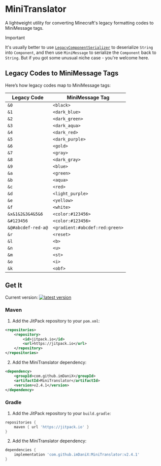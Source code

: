 # MiniTranslator
A lightweight utility for converting Minecraft's legacy formatting codes to MiniMessage tags.

> [!IMPORTANT]  
> It's usually better to use [`LegacyComponentSerializer`](https://jd.advntr.dev/text-serializer-legacy/4.18.0/net/kyori/adventure/text/serializer/legacy/LegacyComponentSerializer.html) to deserialize `String` into `Component`, and then use `MiniMessage` to serialize the `Component` back to `String`. But if you got some unusual niche case - you're welcome here.

## **Legacy Codes to MiniMessage Tags**
Here’s how legacy codes map to MiniMessage tags:

| **Legacy Code**    | **MiniMessage Tag**            |
|--------------------|--------------------------------|
| `&0`               | `<black>`                      |
| `&1`               | `<dark_blue>`                  |
| `&2`               | `<dark_green>`                 |
| `&3`               | `<dark_aqua>`                  |
| `&4`               | `<dark_red>`                   |
| `&5`               | `<dark_purple>`                |
| `&6`               | `<gold>`                       |
| `&7`               | `<gray>`                       |
| `&8`               | `<dark_gray>`                  |
| `&9`               | `<blue>`                       |
| `&a`               | `<green>`                      |
| `&b`               | `<aqua>`                       |
| `&c`               | `<red>`                        |
| `&d`               | `<light_purple>`               |
| `&e`               | `<yellow>`                     |
| `&f`               | `<white>`                      |
| `&x&1&2&3&4&5&6`   | `<color:#123456>`              |
| `&#123456`         | `<color:#123456>`              |
| `&@#abcdef-red-a@` | `<gradient:#abcdef:red:green>` |
| `&r`               | `<reset>`                      |
| `&l`               | `<b>`                          |
| `&n`               | `<u>`                          |
| `&m`               | `<st>`                         |
| `&o`               | `<i>`                          |
| `&k`               | `<obf>`                        |

## Get It
Current version: [![latest version](https://jitpack.io/v/imDaniX/MiniTranslator.svg)](https://jitpack.io/#imDaniX/MiniTranslator)

### Maven
1. Add the JitPack repository to your `pom.xml`:

```xml
<repositories>
    <repository>
        <id>jitpack.io</id>
        <url>https://jitpack.io</url>
    </repository>
</repositories>
```

2. Add the MiniTranslator dependency:

```xml
<dependency>
    <groupId>com.github.imDaniX</groupId>
    <artifactId>MiniTranslator</artifactId>
    <version>v2.4.1</version>
</dependency>
```

### Gradle
1. Add the JitPack repository to your `build.gradle`:

```groovy
repositories {
    maven { url 'https://jitpack.io' }
}
```

2. Add the MiniTranslator dependency:

```groovy
dependencies {
    implementation 'com.github.imDaniX:MiniTranslator:v2.4.1'
}
```
